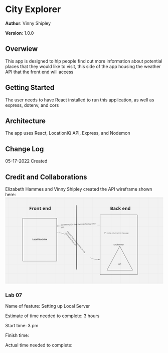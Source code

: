 # City Explorer

**Author**: Vinny Shipley

**Version**: 1.0.0

## Overwiew

This app is designed to hlp people find out more information about potential places that they would like to visit, this side of the app housing the weather API that the front end will access

## Getting Started

The user needs to have React installed to run this application, as well as express, dotenv, and cors

## Architecture

The app uses React, LocationIQ API, Express, and Nodemon

## Change Log

05-17-2022 Created

## Credit and Collaborations

Elizabeth Hammes and Vinny Shipley created the API wireframe shown here: ![API wireframe](img/Local-server-snip.png "API wireframe")

### Lab 07

Name of feature: Setting up Local Server

Estimate of time needed to complete: 3 hours

Start time: 3 pm

Finish time: 

Actual time needed to complete: 